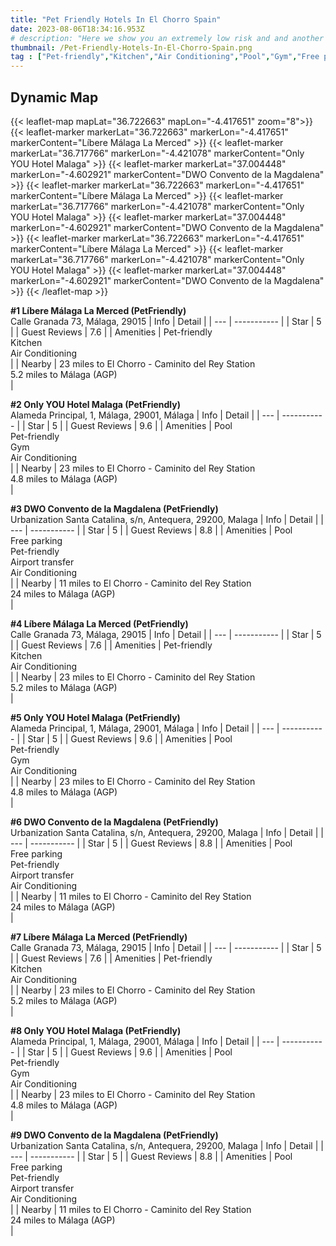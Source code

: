 ```yaml
---
title: "Pet Friendly Hotels In El Chorro Spain"
date: 2023-08-06T18:34:16.953Z
# description: "Here we show you an extremely low risk and and another medium risk approach to earn passive income "
thumbnail: /Pet-Friendly-Hotels-In-El-Chorro-Spain.png
tag : ["Pet-friendly","Kitchen","Air Conditioning","Pool","Gym","Free parking","Airport transfer"]
---
```


## Dynamic Map
{{< leaflet-map  mapLat="36.722663" mapLon="-4.417651" zoom="8">}}
    {{< leaflet-marker markerLat="36.722663" markerLon="-4.417651" markerContent="Líbere Málaga La Merced" >}}
    {{< leaflet-marker markerLat="36.717766" markerLon="-4.421078" markerContent="Only YOU Hotel Malaga" >}}
    {{< leaflet-marker markerLat="37.004448" markerLon="-4.602921" markerContent="DWO Convento de la Magdalena" >}}
    {{< leaflet-marker markerLat="36.722663" markerLon="-4.417651" markerContent="Líbere Málaga La Merced" >}}
    {{< leaflet-marker markerLat="36.717766" markerLon="-4.421078" markerContent="Only YOU Hotel Malaga" >}}
    {{< leaflet-marker markerLat="37.004448" markerLon="-4.602921" markerContent="DWO Convento de la Magdalena" >}}
    {{< leaflet-marker markerLat="36.722663" markerLon="-4.417651" markerContent="Líbere Málaga La Merced" >}}
    {{< leaflet-marker markerLat="36.717766" markerLon="-4.421078" markerContent="Only YOU Hotel Malaga" >}}
    {{< leaflet-marker markerLat="37.004448" markerLon="-4.602921" markerContent="DWO Convento de la Magdalena" >}}
{{< /leaflet-map >}}


**#1 Líbere Málaga La Merced (PetFriendly)**<br>Calle Granada 73, Málaga, 29015
| Info | Detail |
| --- | ----------- |
| Star | 5 |
| Guest Reviews | 7.6 |
| Amenities | Pet-friendly<br>Kitchen<br>Air Conditioning<br> |
| Nearby | 23 miles to El Chorro - Caminito del Rey Station<br>5.2 miles to Málaga (AGP)<br> |

**#2 Only YOU Hotel Malaga (PetFriendly)**<br>Alameda Principal, 1, Málaga, 29001, Málaga
| Info | Detail |
| --- | ----------- |
| Star | 5 |
| Guest Reviews | 9.6 |
| Amenities | Pool<br>Pet-friendly<br>Gym<br>Air Conditioning<br> |
| Nearby | 23 miles to El Chorro - Caminito del Rey Station<br>4.8 miles to Málaga (AGP)<br> |

**#3 DWO Convento de la Magdalena (PetFriendly)**<br>Urbanization Santa Catalina, s/n, Antequera, 29200, Malaga
| Info | Detail |
| --- | ----------- |
| Star | 5 |
| Guest Reviews | 8.8 |
| Amenities | Pool<br>Free parking<br>Pet-friendly<br>Airport transfer<br>Air Conditioning<br> |
| Nearby | 11 miles to El Chorro - Caminito del Rey Station<br>24 miles to Málaga (AGP)<br> |

**#4 Líbere Málaga La Merced (PetFriendly)**<br>Calle Granada 73, Málaga, 29015
| Info | Detail |
| --- | ----------- |
| Star | 5 |
| Guest Reviews | 7.6 |
| Amenities | Pet-friendly<br>Kitchen<br>Air Conditioning<br> |
| Nearby | 23 miles to El Chorro - Caminito del Rey Station<br>5.2 miles to Málaga (AGP)<br> |

**#5 Only YOU Hotel Malaga (PetFriendly)**<br>Alameda Principal, 1, Málaga, 29001, Málaga
| Info | Detail |
| --- | ----------- |
| Star | 5 |
| Guest Reviews | 9.6 |
| Amenities | Pool<br>Pet-friendly<br>Gym<br>Air Conditioning<br> |
| Nearby | 23 miles to El Chorro - Caminito del Rey Station<br>4.8 miles to Málaga (AGP)<br> |

**#6 DWO Convento de la Magdalena (PetFriendly)**<br>Urbanization Santa Catalina, s/n, Antequera, 29200, Malaga
| Info | Detail |
| --- | ----------- |
| Star | 5 |
| Guest Reviews | 8.8 |
| Amenities | Pool<br>Free parking<br>Pet-friendly<br>Airport transfer<br>Air Conditioning<br> |
| Nearby | 11 miles to El Chorro - Caminito del Rey Station<br>24 miles to Málaga (AGP)<br> |

**#7 Líbere Málaga La Merced (PetFriendly)**<br>Calle Granada 73, Málaga, 29015
| Info | Detail |
| --- | ----------- |
| Star | 5 |
| Guest Reviews | 7.6 |
| Amenities | Pet-friendly<br>Kitchen<br>Air Conditioning<br> |
| Nearby | 23 miles to El Chorro - Caminito del Rey Station<br>5.2 miles to Málaga (AGP)<br> |

**#8 Only YOU Hotel Malaga (PetFriendly)**<br>Alameda Principal, 1, Málaga, 29001, Málaga
| Info | Detail |
| --- | ----------- |
| Star | 5 |
| Guest Reviews | 9.6 |
| Amenities | Pool<br>Pet-friendly<br>Gym<br>Air Conditioning<br> |
| Nearby | 23 miles to El Chorro - Caminito del Rey Station<br>4.8 miles to Málaga (AGP)<br> |

**#9 DWO Convento de la Magdalena (PetFriendly)**<br>Urbanization Santa Catalina, s/n, Antequera, 29200, Malaga
| Info | Detail |
| --- | ----------- |
| Star | 5 |
| Guest Reviews | 8.8 |
| Amenities | Pool<br>Free parking<br>Pet-friendly<br>Airport transfer<br>Air Conditioning<br> |
| Nearby | 11 miles to El Chorro - Caminito del Rey Station<br>24 miles to Málaga (AGP)<br> |

